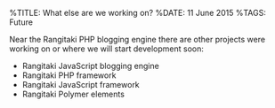 %TITLE: What else are we working on?
%DATE: 11 June 2015
%TAGS: Future

Near the Rangitaki PHP blogging engine there are other projects were working on or where we will start development soon:

 - Rangitaki JavaScript blogging engine
 - Rangitaki PHP framework
 - Rangitaki JavaScript framework
 - Rangitaki Polymer elements